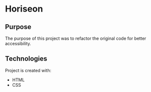 # Horiseon
## Purpose
The purpose of this project was to refactor the original code for better accessibility.
## Technologies
Project is created with:
* HTML
* CSS

